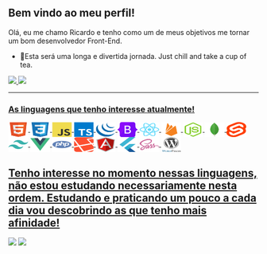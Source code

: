 ## Bem vindo ao meu perfil!

  Olá, eu me chamo Ricardo e tenho como um de meus objetivos me tornar um bom desenvolvedor Front-End. 
  
- 🍵Esta será uma longa e divertida jornada. Just chill and take a cup of tea.
  
<div>
  <a href="https://github.com/Ricardtds">
  <img height="180em" src="https://github-readme-stats.vercel.app/api?username=ricardtds&show_icons=true&theme=merko&include_all_commits=true&count_private=true"/>
  <img height="180em" src="https://github-readme-stats.vercel.app/api/top-langs/?username=ricardtds&layout=compact&langs_count=7&theme=merko"/>
</div>
  
---
  
### As linguagens que tenho interesse atualmente!

<div>
  <img align="center" alt="Ricard-HTML" height="30" width="40" src="https://raw.githubusercontent.com/devicons/devicon/master/icons/html5/html5-original.svg"/>
  <img align="center" alt="Ricard-CSS" height="30" width="40" src="https://raw.githubusercontent.com/devicons/devicon/master/icons/css3/css3-original.svg"/>
  <img align="center" alt="Ricard-JS" height="30" width="40" src="https://raw.githubusercontent.com/devicons/devicon/master/icons/javascript/javascript-original.svg"/>
  <img align="center" alt="Ricard-TypeScript" height="30" width="40" src="https://raw.githubusercontent.com/devicons/devicon/master/icons/typescript/typescript-original.svg"/>
  <img align="center" alt="Ricard-jQuery" height="30" width="40" src="https://raw.githubusercontent.com/devicons/devicon/master/icons/jquery/jquery-original.svg"/>
  <img align="center" alt="Ricard-BootStrap" height="30" width="40" src="https://raw.githubusercontent.com/devicons/devicon/master/icons/bootstrap/bootstrap-original.svg"/>
  <img align="center" alt="Ricard-React" height="30" width="40" src="https://raw.githubusercontent.com/devicons/devicon/master/icons/react/react-original.svg"/>
  <img align="center" alt="Ricard-FireBase" height="30" width="40" src="https://raw.githubusercontent.com/devicons/devicon/master/icons/firebase/firebase-plain.svg"/>
  <img align="center" alt="Ricard-NodeJs" height="30" width="40" src="https://raw.githubusercontent.com/devicons/devicon/master/icons/nodejs/nodejs-original.svg"/>
  <img align="center" alt="Ricard-MongoDB" height="30" width="40" src="https://raw.githubusercontent.com/devicons/devicon/master/icons/mongodb/mongodb-original.svg"/>
  <img align="center" alt="Ricard-Svelte" height="30" width="40" src="https://raw.githubusercontent.com/devicons/devicon/master/icons/svelte/svelte-original.svg"/>
  <img align="center" alt="Ricard-TailWind" height="30" width="40" src="https://raw.githubusercontent.com/devicons/devicon/master/icons/tailwindcss/tailwindcss-plain.svg"/>
  <img align="center" alt="Ricard-Vue" height="30" width="40" src="https://raw.githubusercontent.com/devicons/devicon/master/icons/vuejs/vuejs-original.svg"/>
  <img align="center" alt="Ricard-PHP" height="30" width="40" src="https://raw.githubusercontent.com/devicons/devicon/master/icons/php/php-plain.svg"/>
  <img align="center" alt="Ricard-Laravel" height="30" width="40" src="https://raw.githubusercontent.com/devicons/devicon/master/icons/laravel/laravel-plain.svg"/>
  <img align="center" alt="Ricard-Angular" height="30" width="40" src="https://raw.githubusercontent.com/devicons/devicon/master/icons/angularjs/angularjs-original.svg"/>
  <img align="center" alt="Ricard-Flutter" height="30" width="40" src="https://raw.githubusercontent.com/devicons/devicon/master/icons/flutter/flutter-original.svg"/>
  <img align="center" alt="Ricard-Sass" height="30" width="40" src="https://raw.githubusercontent.com/devicons/devicon/master/icons/sass/sass-original.svg"/>
  <img align="center" alt="Ricard-Wordpress" height="30" width="40" src="https://raw.githubusercontent.com/devicons/devicon/master/icons/wordpress/wordpress-original.svg"/> 
</div>
  
    
  Tenho interesse no momento nessas linguagens, não estou estudando necessariamente nesta ordem. Estudando e praticando um pouco a cada dia vou descobrindo as que tenho mais afinidade!
  ---
  
  <a href="https://twitter.com/Ricardo23068009" target="_blank"><img src="https://img.shields.io/badge/Twitter-1DA1F2?style=for-the-badge&logo=twitter&logoColor=white" target="_blank"></a>
  <a href = "mailto:ricardo@rteixeira.com"><img src="https://img.shields.io/badge/-Gmail-%23333?style=for-the-badge&logo=gmail&logoColor=white" target="_blank"></a>
  
  
<!--   ![Snake animation](https://github.com/Ricardtds/Ricardtds/blob/output/github-contribution-grid-snake.svg) -->

